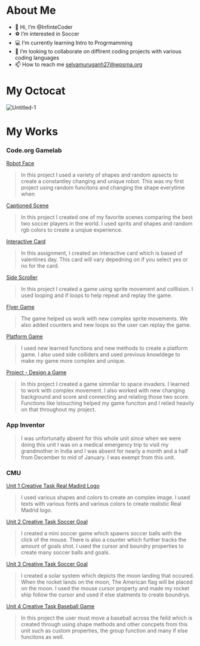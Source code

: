 # About Me
- 👋 Hi, I’m @InfinteCoder
- ⚽ I’m interested in Soccer
- 💻 I’m currently learning Intro to Progrmamming
- 💞️ I’m looking to collaborate on diffirent coding projects with various coding languages
- 📫 How to reach me selvamuruganh27@wpsma.org

# My Octocat 
![Untitled-1](https://github.com/InfinteCoder/InfinteCoder/assets/146842714/dbcab1f5-5e87-40de-955e-32f62037ca1a)
 
# My Works
 
### Code.org Gamelab 
[Robot Face](https://InfinteCoder.github.io/Robot/)
 > In this project I used a variety of shapes and random apsects to create a constantley changing and unique robot. This was my first project using random funcitons and changing the shape everytime when 

 [Captioned Scene](https://studio.code.org/projects/gamelab/Ks5FD1ZQlD4RcKuJeGaDtz8XD3lw6vmfZbNJrYyGCzY)
 > In this project I created one of my favorite scenes comparing the best two soccer players in the world. I used sprits and shapes and random rgb colors to create a unqiue experience.

[Interactive Card](https://studio.code.org/projects/gamelab/tOH7_cI0gnDAB6XI_k6QpMplG11qBUsbKS0X7ym0bN4)
> In this assignment, I created an interactive card which is based of valentines day. This card will vary depedning on if you select yes or no for the card. 

[Side Scroller](https://studio.code.org/projects/gamelab/CP_GY2XeKHZhw5J5YihxhKgGeFU5z7DIDlCD36Id83Y)
> In this project I created a game using sprite movement and colllision. I used looping and if loops to help repeat and replay the game.
 
[Flyer Game](https://studio.code.org/projects/gamelab/ZuDhACIfXwrCPwmzz7Ohz9PYhvybxkLiiOpSCAQQfSs)
>  The game helped us work with new complex sprite movements. We also added counters and new loops so the user can replay the game.

[Platform Game](https://studio.code.org/projects/gamelab/iXVC7Ql4AIFH_pkbwHTrv0ge2JiYkULVZAiVFj8AANg)
>  I used new learned functions and new methods to create a platform game. I also used side colliders and used previous knowldege to make my game more complex and unique.

[Project - Design a Game](https://studio.code.org/projects/gamelab/auvSPfOm26m7rs1BQknJbl5qE3CoA-jgdX73oC3wMA0)
> In this project I created a game simmilar to space invaders. I learned to work with complex movement. I also worked with new changing background and score and connecting and relating those two score. Functions like Istouching helped my game funciton and I relied heavily on that throughout my project.

### App Inventor 
> I was unfortunatly absent for this whole unit since when we were doing this unit I was on a medical emergency  trip to visit my grandmother in India and I was absent for nearly a month and a half from December to mid of January. I was exempt from this unit. 

### CMU
[Unit 1 Creative Task Real Madird Logo](https://academy.cs.cmu.edu/sharing/greenYellowCheetah2308)
> I used various shapes and colors to create an complex image. I used texts with various fonts and various colors to create  realistic Real Madrid logo.

[Unit 2 Creative Task Soccer Goal](https://academy.cs.cmu.edu/sharing/blueGoldfish2559)
> I created a mini soccer game which spawns soccer balls with the click of the mouse. There is also a counter which further tracks the amount of goals shot. I used the cursor and boundry properties to create many soccer balls and goals. 

[Unit 3 Creative Task Soccer Goal](https://academy.cs.cmu.edu/sharing/blackKitten4862)
> I created a solar system which depicts the moon landing that occured. When the rocket lands on the moon, The American flag will be placed on the moon. I used the mouse cursor property and made my rocket ship follow the cursor and used if else statments to create boundrys. 

[Unit 4 Creative Task Baseball Game](https://academy.cs.cmu.edu/sharing/grayMouse3326)
> In this project the user must move a baseball across the feild which is created through using shape methods and other concpets from this unit such as custom properties, the group function and many if else funcitons as well.  
